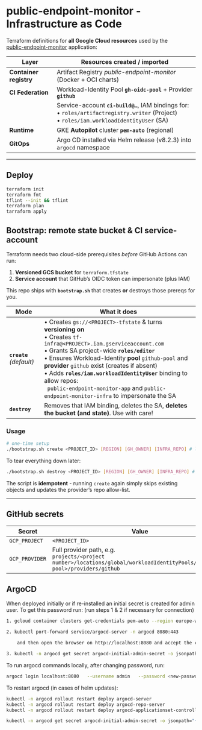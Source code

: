 # public-endpoint-monitor - Infrastructure as Code

Terraform definitions for **all Google Cloud resources** used by the\
[public-endpoint-monitor](https://github.com/stokesy56/public-endpoint-monitor-app) application:

| Layer | Resources created / imported |
|-------|------------------------------|
| **Container registry** | Artifact Registry _public-endpoint-monitor_ (Docker + OCI charts) |
| **CI Federation** | Workload-Identity Pool **`gh-oidc-pool`** + Provider **`github`** |
|                    | Service-account **`ci-build@…`**, IAM bindings for:<br>• `roles/artifactregistry.writer` (Project) <br>• `roles/iam.workloadIdentityUser` (SA) |
| **Runtime** | GKE **Autopilot** cluster **`pem-auto`** (regional) |
| **GitOps**             | Argo CD installed via Helm release (v8.2.3) into `argocd` namespace |

---

## Deploy
```bash
terraform init
terraform fmt
tflint --init && tflint
terraform plan
tarraform apply
```
## Bootstrap: remote state bucket & CI service-account

Terraform needs two cloud-side prerequisites *before* GitHub Actions can run:

1. **Versioned GCS bucket** for `terraform.tfstate`  
2. **Service account** that GitHub’s OIDC token can impersonate (plus IAM)

This repo ships with **`bootstrap.sh`** that creates **or** destroys those
prereqs for you.

| Mode | What it does |
|------|--------------|
| **`create`** *(default)* | • Creates `gs://<PROJECT>-tfstate` & turns **versioning on**<br>• Creates `tf-infra@<PROJECT>.iam.gserviceaccount.com`<br>• Grants SA project-wide **`roles/editor`** <br>• Ensures Workload-Identity **pool** `github-pool` and **provider** `github` exist (creates if absent)<br>• Adds **`roles/iam.workloadIdentityUser`** binding to allow repos:<br>&nbsp;&nbsp;`public-endpoint-monitor-app` and `public-endpoint-monitor-infra` to impersonate the SA |
| **`destroy`** | Removes that IAM binding, deletes the SA, **deletes the bucket (and state)**. Use with care! |

### Usage

```bash
# one-time setup
./bootstrap.sh create <PROJECT_ID> [REGION] [GH_OWNER] [INFRA_REPO] # last three options are optional

```

To tear everything down later:

```bash
./bootstrap.sh destroy <PROJECT_ID> [REGION] [GH_OWNER] [INFRA_REPO] # last three options are optional
```

The script is **idempotent** - running `create` again simply skips existing
objects and updates the provider’s repo allow-list.

---

## GitHub secrets 

   | Secret | Value |
   |--------|-------|
   | `GCP_PROJECT` | `<PROJECT_ID>` |
   | `GCP_PROVIDER` | Full provider path, e.g.<br>`projects/<project number>/locations/global/workloadIdentityPools/<workload-pool>/providers/github` |

## ArgoCD

When deployed initially or if re-installed an initial secret is created for admin user.
To get this password run: (run steps 1 & 2 if necessary for connection)
```bash
1. gcloud container clusters get-credentials pem-auto --region europe-west2 --project public-endpoint-monitor

2. kubectl port-forward service/argocd-server -n argocd 8080:443

    and then open the browser on http://localhost:8080 and accept the certificate

3. kubectl -n argocd get secret argocd-initial-admin-secret -o jsonpath="{.data.password}" | base64 -d
```

To run argocd commands locally, after changing password, run:
```bash
argocd login localhost:8080   --username admin   --password <new-password>   --insecure
```


To restart argocd (in cases of helm updates):
```bash
kubectl -n argocd rollout restart deploy argocd-server
kubectl -n argocd rollout restart deploy argocd-repo-server
kubectl -n argocd rollout restart deploy argocd-applicationset-controller

kubectl -n argocd get secret argocd-initial-admin-secret -o jsonpath="{.data.password}" | base64 -d
```